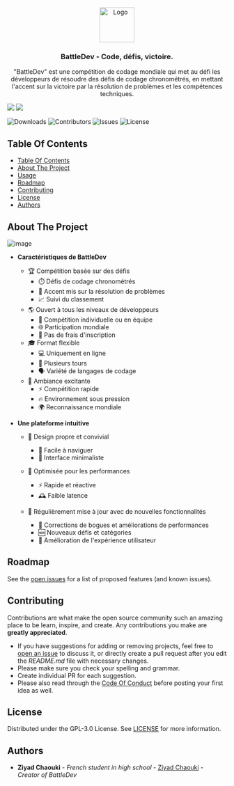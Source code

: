 <br/>
<p align="center">
  <a href="https://github.com/BattleDev/BattleDev">
    <img src="https://i.ibb.co/BL8qgJQ/image.png" alt="Logo" width="80" height="80">
  </a>

  <h3 align="center">BattleDev - Code, défis, victoire.</h3>

  <p align="center">
    "BattleDev" est une compétition de codage mondiale  qui met au défi les développeurs de résoudre des défis de codage chronométrés, en mettant l'accent sur la victoire par la résolution de problèmes et les compétences techniques.
    <br/>
</p>

[![](https://img.shields.io/badge/Discord-Rejoindre-5865F2?style=flat&logo=discord&logoColor=white)](https://discord.gg/vFmCwSzvAp)
[![](https://img.shields.io/badge/Instagram-thepapillonapp-E4405F?style=flat&logo=instagram&logoColor=white)](https://www.instagram.com/thepapillonapp/)

![Downloads](https://img.shields.io/github/gist/stars/BattleDev?style=social) ![Contributors](https://img.shields.io/github/contributors/PapillonApp/Papillon?color=dark-green) ![Issues](https://img.shields.io/github/issues/PapillonApp/Papillon) ![License](https://img.shields.io/github/license/PapillonApp/Papillon) 

## Table Of Contents

- [Table Of Contents](#table-of-contents)
- [About The Project](#about-the-project)
- [Usage](#usage)
- [Roadmap](#roadmap)
- [Contributing](#contributing)
- [License](#license)
- [Authors](#authors)


## About The Project

![image](https://user-images.githubusercontent.com/32978709/224423590-28a7ee54-3f69-4d34-8cbb-8a5f268a025e.png)

* **Caractéristiques de BattleDev**
    - 🏆 Compétition basée sur des défis
        + ⏱️ Défis de codage chronométrés
        + 🧩 Accent mis sur la résolution de problèmes
        + 📈 Suivi du classement
    - 🌎 Ouvert à tous les niveaux de développeurs
        + 👥 Compétition individuelle ou en équipe
        + 🌐 Participation mondiale
        + 💸 Pas de frais d'inscription
    - 🎓 Format flexible
        + 💻 Uniquement en ligne
        + 🔄 Plusieurs tours
        + 🗣️ Variété de langages de codage
     - 🎉 Ambiance excitante
        + ⚡ Compétition rapide
        + 🔥 Environnement sous pression
        + 🌍 Reconnaissance mondiale

* **Une plateforme intuitive**
    - 🎨 Design propre et convivial
        + 🧭 Facile à naviguer
        + 🚀 Interface minimaliste
    - 🚀 Optimisée pour les performances
         + ⚡ Rapide et réactive
         + 🕰️ Faible latence

    - 🚀 Régulièrement mise à jour avec de nouvelles fonctionnalités

       + 🐞 Corrections de bogues et améliorations de performances
       + 🆕 Nouveaux défis et catégories
       + 🚀 Amélioration de l'expérience utilisateur



## Roadmap

See the [open issues](https://github.com/BattleDev/BattleDev/issues) for a list of proposed features (and known issues).

## Contributing

Contributions are what make the open source community such an amazing place to be learn, inspire, and create. Any contributions you make are **greatly appreciated**.
* If you have suggestions for adding or removing projects, feel free to [open an issue](https://github.com/PapillonApp/Papillon/issues/new) to discuss it, or directly create a pull request after you edit the *README.md* file with necessary changes.
* Please make sure you check your spelling and grammar.
* Create individual PR for each suggestion.
* Please also read through the [Code Of Conduct](https://github.com/PapillonApp/BattleDev/blob/main/CODE_OF_CONDUCT.md) before posting your first idea as well.


## License

Distributed under the GPL-3.0 License. See [LICENSE](https://github.com/PapillonApp/Papillon/blob/main/LICENSE.md) for more information.

## Authors

* **Ziyad Chaouki** - *French student in high school* - [Ziyad Chaouki](https://github.com/cha0uk1/) - *Creator of BattleDev*

